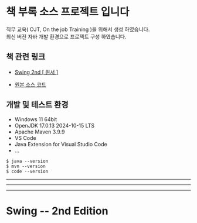 # 책 부록 소스 프로젝트 입니다

직무 교육( OJT, On the job Training )을 위해서 생성 하였습니다.  
최신 버전 자바 개발 환경으로 프로젝트 구성 하였습니다.  


## 책 관련 링크  

- [Swing 2nd [ 원서 ]](https://www.manning.com/books/swing-second-edition)  

- [원본 소스 코드](https://www.manning.com/downloads/903)  


## 개발 및 테스트 환경

- Windows 11 64bit
- OpenJDK 17.0.13 2024-10-15 LTS
- Apache Maven 3.9.9
- VS Code
- Java Extension for Visual Studio Code
- ...

```
$ java --version
$ mvn --version
$ code --version
```


---
---
---


# Swing -- 2nd Edition  